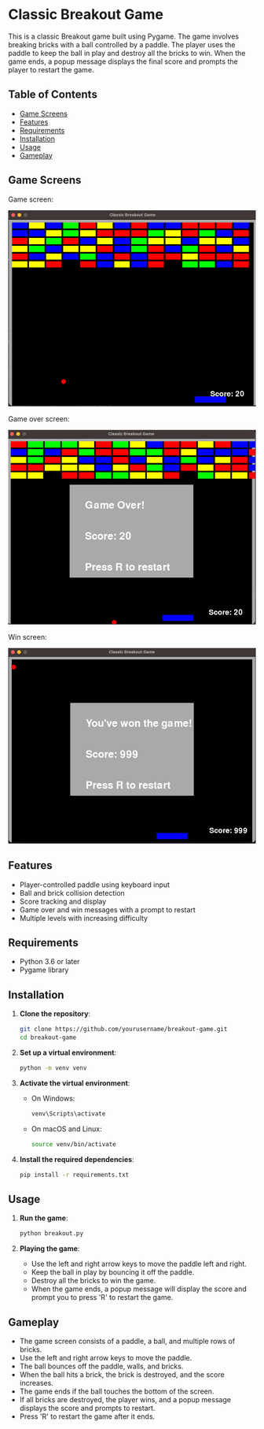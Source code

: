 # Classic Breakout Game

This is a classic Breakout game built using Pygame. The game involves breaking bricks with a ball controlled by a paddle. The player uses the paddle to keep the ball in play and destroy all the bricks to win. When the game ends, a popup message displays the final score and prompts the player to restart the game.

## Table of Contents

- [Game Screens](#game-screens)
- [Features](#features)
- [Requirements](#requirements)
- [Installation](#installation)
- [Usage](#usage)
- [Gameplay](#gameplay)

## Game Screens

Game screen:

![img.png](resources/img.png)

Game over screen:

![img.png](resources/img_game_over.png)

Win screen:

![img.png](resources/img_win_screen.png)

## Features

- Player-controlled paddle using keyboard input
- Ball and brick collision detection
- Score tracking and display
- Game over and win messages with a prompt to restart
- Multiple levels with increasing difficulty

## Requirements

- Python 3.6 or later
- Pygame library

## Installation

1. **Clone the repository**:
    ```sh
    git clone https://github.com/yourusername/breakout-game.git
    cd breakout-game
    ```

2. **Set up a virtual environment**:
    ```sh
    python -m venv venv
    ```

3. **Activate the virtual environment**:
    - On Windows:
        ```sh
        venv\Scripts\activate
        ```
    - On macOS and Linux:
        ```sh
        source venv/bin/activate
        ```

4. **Install the required dependencies**:
    ```sh
    pip install -r requirements.txt
    ```

## Usage

1. **Run the game**:
    ```sh
    python breakout.py
    ```

2. **Playing the game**:
    - Use the left and right arrow keys to move the paddle left and right.
    - Keep the ball in play by bouncing it off the paddle.
    - Destroy all the bricks to win the game.
    - When the game ends, a popup message will display the score and prompt you to press 'R' to restart the game.

## Gameplay

- The game screen consists of a paddle, a ball, and multiple rows of bricks.
- Use the left and right arrow keys to move the paddle.
- The ball bounces off the paddle, walls, and bricks.
- When the ball hits a brick, the brick is destroyed, and the score increases.
- The game ends if the ball touches the bottom of the screen.
- If all bricks are destroyed, the player wins, and a popup message displays the score and prompts to restart.
- Press 'R' to restart the game after it ends.
